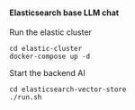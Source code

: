 #### Elasticsearch base LLM chat
Run the elastic cluster
```
cd elastic-cluster
docker-compose up -d
```

Start the backend AI
```
cd elasticsearch-vector-store
./run.sh
```

